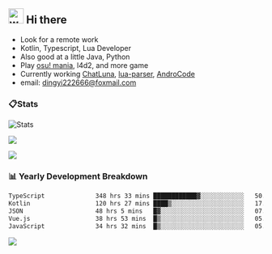 ## <img alt="wave" src="https://raw.githubusercontent.com/MartinHeinz/MartinHeinz/master/wave.gif" width="30px"> Hi there

- Look for a remote work
- Kotlin, Typescript, Lua Developer
- Also good at a little Java, Python
- Play [osu! mania](https://osu.ppy.sh/users/29808669), l4d2, and more game
- Currently working [ChatLuna](https://github.com/ChatLunaLab), [lua-parser](https://github.com/dingyi222666/lua-parser), [AndroCode](https://github.com/dingyi222666/AndroCode)
- email: [dingyi222666@foxmail.com](mailto:dingyi222666@foxmail.com)

### 📋Stats

![Stats](https://github-readme-stats.vercel.app/api?username=dingyi222666&show_icons=true&icon_color=47A69E&title_color=47A69E&count_private=true)    

![](https://api.githubtrends.io/user/svg/dingyi222666/langs?time_range=one_year&include_private=True&loc_metric=changed&theme=classic)

![](http://github-profile-summary-cards.vercel.app/api/cards/productive-time?username=dingyi222666&theme=nord_dark&utcOffset=8)

### 📊 Yearly Development Breakdown

<!--START_SECTION:waka-->

```txt
TypeScript              348 hrs 33 mins ████████████▓░░░░░░░░░░░░   50.79 %
Kotlin                  120 hrs 27 mins ████▒░░░░░░░░░░░░░░░░░░░░   17.55 %
JSON                    48 hrs 5 mins   █▓░░░░░░░░░░░░░░░░░░░░░░░   07.01 %
Vue.js                  38 hrs 53 mins  █▒░░░░░░░░░░░░░░░░░░░░░░░   05.67 %
JavaScript              34 hrs 32 mins  █▒░░░░░░░░░░░░░░░░░░░░░░░   05.03 %
```

<!--END_SECTION:waka-->

![](https://komarev.com/ghpvc/?username=dingyi222666)
